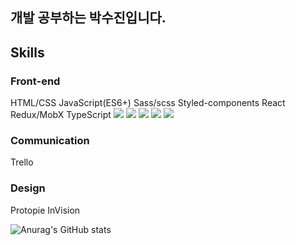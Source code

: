 <h2>개발 공부하는 박수진입니다.</h2>
<h2>Skills</h2>


<h3>Front-end </h3>
HTML/CSS
JavaScript(ES6+)
Sass/scss
Styled-components
React
Redux/MobX
TypeScript
  <img src="https://img.shields.io/badge/Android-3DDC84?style=flat-square&logo=Android&logoColor=white"/>
  <img src="https://img.shields.io/badge/iOS-000000?style=flat-square&logo=iOS&logoColor=white"/>
  <img src="https://img.shields.io/badge/ReactNative-61DAFB?style=flat-square&logo=React&logoColor=black"/>
  <img src="https://img.shields.io/badge/Flutter-02569B?style=flat-square&logo=Flutter&logoColor=white"/>
  <img src="https://img.shields.io/badge/Cordova-E8E8E8?style=flat-square&logo=Apache%20Cordova&logoColor=black"/>

<h3>Communication</h3>
Trello

<h3>Design</h3>
Protopie
InVision
 
<p>

![Anurag's GitHub stats](https://github-readme-stats.vercel.app/api?username=parksuja&show_icons=true&theme=radical)


